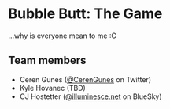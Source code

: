 # Bubble Butt: The Game
...why is everyone mean to me :C

## Team members
- Ceren Gunes ([@CerenGunes](https://x.com/cerengunes) on Twitter)
- Kyle Hovanec (TBD)
- CJ Hostetter ([@illuminesce.net](https://bsky.app/profile/illuminesce.net) on BlueSky)
